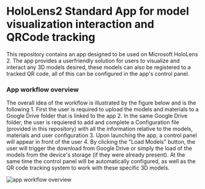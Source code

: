 # HoloLens2 Standard App for model visualization interaction and QRCode tracking
This repository contains an app designed to be used on Microsoft HoloLens 2. The app provides a userfriendly solution for users to visualize and interact any 3D models desired, these models can also be registered to a tracked QR code, all of this can be configured in the app's control panel.
### App workflow overview

The overall idea of the workflow is illustrated by the figure below and is the following
    1. First the user is required to upload the models and materials to a Google Drive folder that is linked to the app
    2. In the same Google Drive folder, the user is requiered to add and complete a Configuration file (provided in this repository) with all the information relative to the models, materials and user configuration
    3. Upon launching the app, a control panel will appear in front of the user
    4. By clicking the "Load Models" button, the user will trigger the download from Google Drive or simply the load of the models from the device's storage (if they were already present). At the same time the control panel will be automatically configured, as well as the QR code tracking system to work with these specific 3D models.

![app workflow overview](https://github.com/garcalo/HoloLens2_Standard_App_for_model_visualization_interaction_and_QRCode_tracking/assets/133862204/f4dfb4e5-fcba-44de-bee5-6f2f3ac3b1a8)
 
